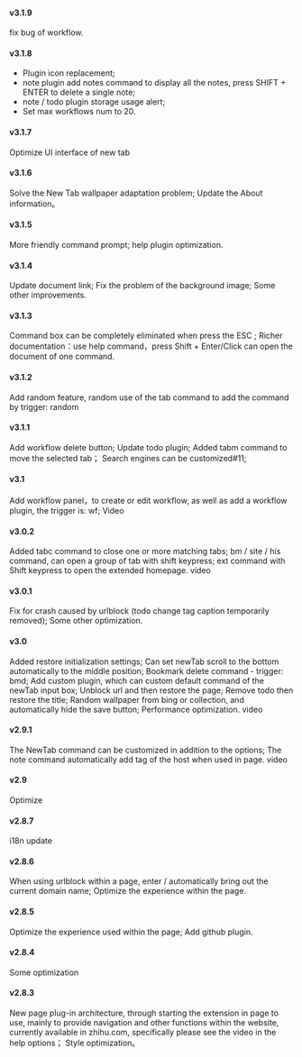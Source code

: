 #### v3.1.9
fix bug of workflow.

#### v3.1.8
- Plugin icon replacement;
- note plugin add notes command to display all the notes, press SHIFT + ENTER to delete a single note;
- note / todo plugin storage usage alert;
- Set max workflows num to 20. 

#### v3.1.7
Optimize UI interface of new tab

#### v3.1.6
Solve the New Tab wallpaper adaptation problem;
Update the About information。

#### v3.1.5
More friendly command prompt; 
help plugin optimization.

#### v3.1.4
Update document link;
Fix the problem of the background image;
Some other improvements.

#### v3.1.3
Command box can be completely eliminated when press the ESC ;
Richer documentation：use help command，press Shift + Enter/Click can open the document of one command.

#### v3.1.2
Add random feature, random use of the tab command to add the command by trigger: random

#### v3.1.1
Add workflow delete button;
Update todo plugin; 
Added tabm command to move the selected tab；
Search engines can be customized#11;

#### v3.1
Add workflow panel，to create or edit workflow, as well as add a workflow plugin, the trigger is: wf;
Video

#### v3.0.2
Added tabc command to close one or more matching tabs; 
bm / site / his command, can open a group of tab with shift keypress; 
ext command with Shift keypress to open the extended homepage. video

#### v3.0.1
Fix for crash caused by urlblock (todo change tag caption temporarily removed);
Some other optimization.

#### v3.0
Added restore initialization settings; 
Can set newTab scroll to the bottom automatically to the middle position; 
Bookmark delete command - trigger: bmd; 
Add custom plugin, which can custom default command of the newTab input box; 
Unblock url and then restore the page; 
Remove todo then restore the title; 
Random wallpaper from bing or collection, and automatically hide the save button; 
Performance optimization. 
video

#### v2.9.1
The NewTab command can be customized in addition to the options; 
The note command automatically add tag of the host when used in page. 
video

#### v2.9
Optimize

#### v2.8.7
i18n update

#### v2.8.6
When using urlblock within a page, enter / automatically bring out the current domain name; 
Optimize the experience within the page.

#### v2.8.5
Optimize the experience used within the page; 
Add github plugin.

#### v2.8.4
Some optimization

#### v2.8.3
New page plug-in architecture, through starting the extension in page to use, mainly to provide navigation and other functions within the website, currently available in zhihu.com, specifically please see the video in the help options；
Style optimization。